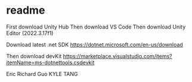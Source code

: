# readme

First download Unity Hub
Then download VS Code
Then download Unity Editor (2022.3.17f1)

Download latest .net SDK https://dotnet.microsoft.com/en-us/download

Then download devKit
https://marketplace.visualstudio.com/items?itemName=ms-dotnettools.csdevkit


Eric
Richard Guo
KYLE TANG
